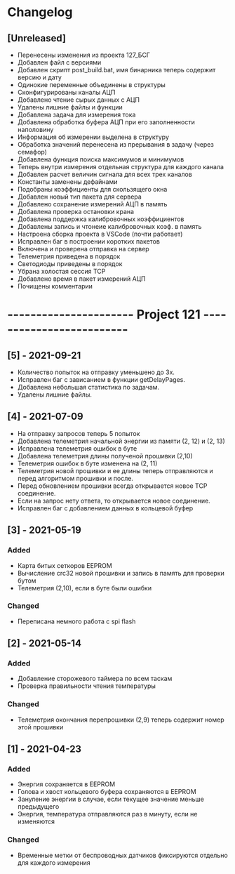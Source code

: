 # Changelog

## [Unreleased]
- Перенесены изменения из проекта 127_БСГ
- Добавлен файл с версиями
- Добавлен скрипт post_build.bat, имя бинарника теперь содержит версию и дату
- Одинокие переменные объединены в структуры
- Сконфигурированы каналы АЦП
- Добавлено чтение сырых данных с АЦП
- Удалены лишние файлы и функции
- Добавлена задача для измерения тока
- Добавлена обработка буфера АЦП при его заполненности наполовину
- Информация об измерении выделена в структуру
- Обработка значений перенесена из прерывания в задачу (через семафор)
- Добавлена функция поиска максимумов и минимумов
- Теперь внутри измерения отдельная структура для каждого канала
- Добавлен расчет величин сигнала для всех трех каналов
- Константы заменены дефайнами
- Подобраны коэффициенты для скользящего окна
- Добавлен новый тип пакета для сервера
- Добавлено сохранение измерений АЦП в память
- Добавлена проверка остановки крана
- Добавлена поддержка калибровочных коэффициентов
- Добавлены запись и чтонеие калибровочных коэф. в память
- Настроена сборка проекта в VSCode (почти работает)
- Исправлен баг в построении коротких пакетов
- Включена и проверена отправка на сервер
- Телеметрия приведена в порядок
- Светодиоды приведены в порядок
- Убрана холостая сессия TCP
- Добавлено время в пакет измерений АЦП
- Почищены комментарии

# ---------------------- Project 121 -------------------------

## [5] - 2021-09-21
- Количество попыток на отправку уменьшено до 3х.
- Исправлен баг с зависанием в функции getDelayPages.
- Добавлена небольшая статистика по задачам.
- Удалены лишние файлы.

## [4] - 2021-07-09
- На отправку запросов теперь 5 попыток
- Добавлена телеметрия начальной энергии из памяти (2, 12) и (2, 13)
- Исправлена телеметрия ошибок в буте
- Добавлена телеметрия длины полученой прошивки (2,10)
- Телеметрия ошибок в буте изменена на (2, 11)
- Телеметрия новой прошивки и ее длины теперь отправляются и перед алгоритмом прошивки и после.
- Перед обновлением прошивки всегда открывается новое TCP соединение.
- Если на запрос нету ответа, то открывается новое соединение.
- Исправлен баг с добавлением данных в кольцевой буфер

## [3] - 2021-05-19
### Added
- Карта битых сеткоров EEPROM
- Вычисление crc32 новой прошивки и запись в память для проверки бутом
- Телеметрия (2,10), если в буте были ошибки
### Changed
- Переписана немного работа с spi flash

## [2] - 2021-05-14
### Added
- Добавление сторожевого таймера по всем таскам
- Проверка правильности чтения температуры
### Changed
- Телеметрия окончания перепрошивки (2,9) теперь содержит номер этой прошивки

## [1] - 2021-04-23
### Added
- Энергия сохраняется в EEPROM
- Голова и хвост кольцевого буфера сохраняются в EEPROM
- Зануление энергии в случае, если текущее значение меньше предыдущего
- Энергия, температура отправляются раз в минуту, если не изменяются
### Changed
- Временные метки от беспроводных датчиков фиксируются отдельно для каждого измерения
